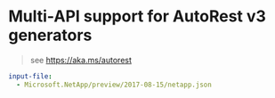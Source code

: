 # Multi-API support for AutoRest v3 generators

> see https://aka.ms/autorest

``` yaml $(enable-multi-api)
input-file:
  - Microsoft.NetApp/preview/2017-08-15/netapp.json
```
